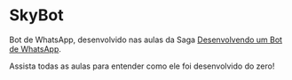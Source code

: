 # SkyBot

Bot de WhatsApp, desenvolvido nas aulas da Saga [Desenvolvendo um Bot de WhatsApp](https://www.youtube.com/watch?v=GGm9zx_f8KA&list=PLO39CngmVGafypMifSUo7AueVU7P2_SEC).

Assista todas as aulas para entender como ele foi desenvolvido do zero!

